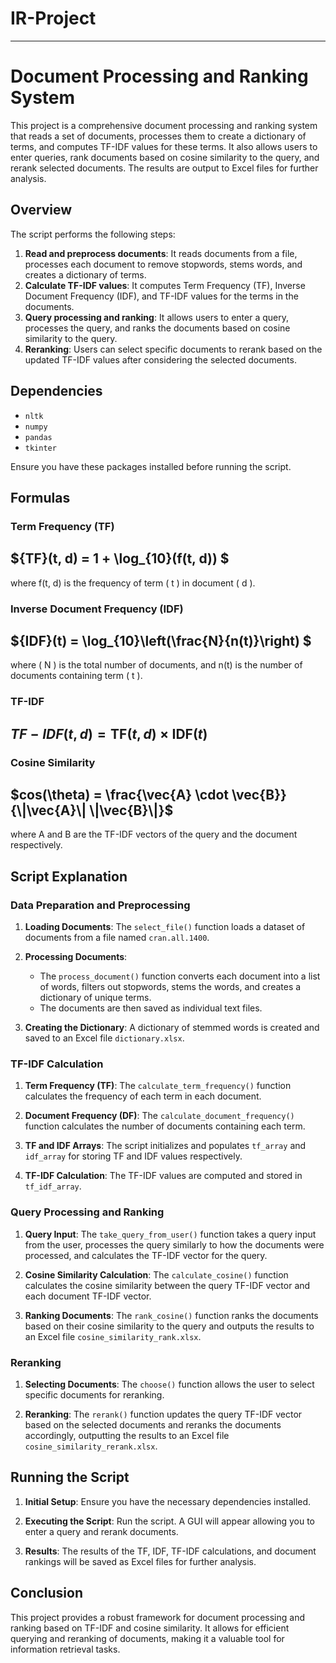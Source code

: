 # IR-Project



---

# Document Processing and Ranking System

This project is a comprehensive document processing and ranking system that reads a set of documents, processes them to create a dictionary of terms, and computes TF-IDF values for these terms. It also allows users to enter queries, rank documents based on cosine similarity to the query, and rerank selected documents. The results are output to Excel files for further analysis.

## Overview

The script performs the following steps:

1. **Read and preprocess documents**: It reads documents from a file, processes each document to remove stopwords, stems words, and creates a dictionary of terms.
2. **Calculate TF-IDF values**: It computes Term Frequency (TF), Inverse Document Frequency (IDF), and TF-IDF values for the terms in the documents.
3. **Query processing and ranking**: It allows users to enter a query, processes the query, and ranks the documents based on cosine similarity to the query.
4. **Reranking**: Users can select specific documents to rerank based on the updated TF-IDF values after considering the selected documents.

## Dependencies

- `nltk`
- `numpy`
- `pandas`
- `tkinter`

Ensure you have these packages installed before running the script.

## Formulas

### Term Frequency (TF)

## ${TF}(t, d) = 1 + \log_{10}(f(t, d)) $ ## 

where f(t, d) is the frequency of term \( t \) in document \( d \).

### Inverse Document Frequency (IDF)

## ${IDF}(t) = \log_{10}\left(\frac{N}{n(t)}\right) $ ##

where \( N \) is the total number of documents, and n(t) is the number of documents containing term \( t \).

### TF-IDF

## ${TF-IDF}(t, d) = \text{TF}(t, d) \times \text{IDF}(t)$ ##

### Cosine Similarity

## $cos(\theta) = \frac{\vec{A} \cdot \vec{B}}{\|\vec{A}\| \|\vec{B}\|}$ ##

where A and B are the TF-IDF vectors of the query and the document respectively.

## Script Explanation

### Data Preparation and Preprocessing

1. **Loading Documents**: The `select_file()` function loads a dataset of documents from a file named `cran.all.1400`.

2. **Processing Documents**: 
    - The `process_document()` function converts each document into a list of words, filters out stopwords, stems the words, and creates a dictionary of unique terms.
    - The documents are then saved as individual text files.

3. **Creating the Dictionary**: A dictionary of stemmed words is created and saved to an Excel file `dictionary.xlsx`.

### TF-IDF Calculation

1. **Term Frequency (TF)**: The `calculate_term_frequency()` function calculates the frequency of each term in each document.

2. **Document Frequency (DF)**: The `calculate_document_frequency()` function calculates the number of documents containing each term.

3. **TF and IDF Arrays**: The script initializes and populates `tf_array` and `idf_array` for storing TF and IDF values respectively.

4. **TF-IDF Calculation**: The TF-IDF values are computed and stored in `tf_idf_array`.

### Query Processing and Ranking

1. **Query Input**: The `take_query_from_user()` function takes a query input from the user, processes the query similarly to how the documents were processed, and calculates the TF-IDF vector for the query.

2. **Cosine Similarity Calculation**: The `calculate_cosine()` function calculates the cosine similarity between the query TF-IDF vector and each document TF-IDF vector.

3. **Ranking Documents**: The `rank_cosine()` function ranks the documents based on their cosine similarity to the query and outputs the results to an Excel file `cosine_similarity_rank.xlsx`.

### Reranking

1. **Selecting Documents**: The `choose()` function allows the user to select specific documents for reranking.

2. **Reranking**: The `rerank()` function updates the query TF-IDF vector based on the selected documents and reranks the documents accordingly, outputting the results to an Excel file `cosine_similarity_rerank.xlsx`.

## Running the Script

1. **Initial Setup**: Ensure you have the necessary dependencies installed.

2. **Executing the Script**: Run the script. A GUI will appear allowing you to enter a query and rerank documents.

3. **Results**: The results of the TF, IDF, TF-IDF calculations, and document rankings will be saved as Excel files for further analysis.

## Conclusion

This project provides a robust framework for document processing and ranking based on TF-IDF and cosine similarity. It allows for efficient querying and reranking of documents, making it a valuable tool for information retrieval tasks.

